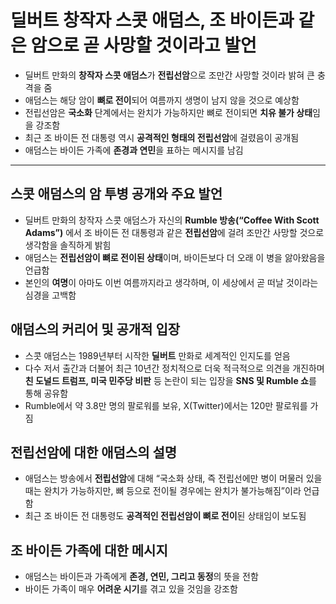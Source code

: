 # 딜버트 창작자 스콧 애덤스, 조 바이든과 같은 암으로 곧 사망할 것이라고 발언


* 딜버트 만화의 **창작자 스콧 애덤스**가 **전립선암**으로 조만간 사망할 것이라 밝혀 큰 충격을 줌
* 애덤스는 해당 암이 **뼈로 전이**되어 여름까지 생명이 남지 않을 것으로 예상함
* 전립선암은 **국소화** 단계에서는 완치가 가능하지만 뼈로 전이되면 **치유 불가 상태**임을 강조함
* 최근 조 바이든 전 대통령 역시 **공격적인 형태의 전립선암**에 걸렸음이 공개됨
* 애덤스는 바이든 가족에 **존경과 연민**을 표하는 메시지를 남김

---

스콧 애덤스의 암 투병 공개와 주요 발언
----------------------

* 딜버트 만화의 창작자 스콧 애덤스가 자신의 **Rumble 방송(“Coffee With Scott Adams”)** 에서 조 바이든 전 대통령과 같은 **전립선암**에 걸려 조만간 사망할 것으로 생각함을 솔직하게 밝힘
* 애덤스는 **전립선암이 뼈로 전이된 상태**이며, 바이든보다 더 오래 이 병을 앓아왔음을 언급함
* 본인의 **여명**이 아마도 이번 여름까지라고 생각하며, 이 세상에서 곧 떠날 것이라는 심경을 고백함

애덤스의 커리어 및 공개적 입장
-----------------

* 스콧 애덤스는 1989년부터 시작한 **딜버트** 만화로 세계적인 인지도를 얻음
* 다수 저서 출간과 더불어 최근 10년간 정치적으로 더욱 적극적으로 의견을 개진하며 **친 도널드 트럼프, 미국 민주당 비판** 등 논란이 되는 입장을 **SNS 및 Rumble 쇼**를 통해 공유함
* Rumble에서 약 3.8만 명의 팔로워를 보유, X(Twitter)에서는 120만 팔로워를 가짐

전립선암에 대한 애덤스의 설명
----------------

* 애덤스는 방송에서 **전립선암**에 대해 “국소화 상태, 즉 전립선에만 병이 머물러 있을 때는 완치가 가능하지만, 뼈 등으로 전이될 경우에는 완치가 불가능해짐”이라 언급함
* 최근 조 바이든 전 대통령도 **공격적인 전립선암이 뼈로 전이**된 상태임이 보도됨

조 바이든 가족에 대한 메시지
----------------

* 애덤스는 바이든과 가족에게 **존경, 연민, 그리고 동정**의 뜻을 전함
* 바이든 가족이 매우 **어려운 시기**를 겪고 있을 것임을 강조함
